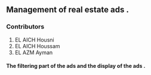 ## Management of real estate ads .

### Contributors
1. EL AICH Housni
1. EL AICH Houssam
1. EL AZM Ayman

#### The filtering part of the ads and the display of the ads .

